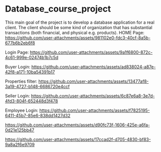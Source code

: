 # Database_course_project
This main goal of the project is to develop a database application for a real client. The client should be some  kind of organization that has substantial transactions (both financial, and physical e.g. products).
HOME Page:
https://github.com/user-attachments/assets/981102e0-fdc3-40cf-8a5b-677b6b2eb6f8

Login Page:
https://github.com/user-attachments/assets/9a1f6800-872c-4c61-999e-02474b1b7c5d

Buyer Login:
https://github.com/user-attachments/assets/ad838024-a87e-42f8-a171-10ba54391b17

Properties filter:
https://github.com/user-attachments/assets/13477af8-3a19-4727-b148-6686720e4ccf

Seller Login:
https://github.com/user-attachments/assets/6c87e6a8-3e7d-4fd3-804f-652448d3f478

Employee Login:
https://github.com/user-attachments/assets/f7825195-6411-45b7-85e6-838dd1427d32

https://github.com/user-attachments/assets/d90fc73f-1606-425e-a6fa-0d21e125bb47

https://github.com/user-attachments/assets/17ccad2f-d705-4830-bf83-9a8a2f6e9709

